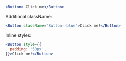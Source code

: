 ```jsx harmony
<Button> Click me</Button>
```
Additional className:
```jsx harmony
<Button className="Button--blue">Click me!</Button>
```
Inline styles:
```jsx harmony
<Button style={{
  padding: '50px',
}}>Click me!</Button>
```